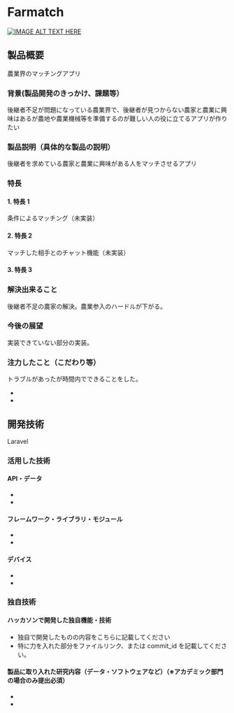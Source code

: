 # Farmatch

[![IMAGE ALT TEXT HERE](https://jphacks.com/wp-content/uploads/2023/07/JPHACKS2023_ogp.png)](https://www.youtube.com/watch?v=yYRQEdfGjEg)

## 製品概要

農業界のマッチングアプリ

### 背景(製品開発のきっかけ、課題等）

後継者不足が問題になっている農業界で、後継者が見つからない農家と農業に興味はあるが農地や農業機械等を準備するのが難しい人の役に立てるアプリが作りたい

### 製品説明（具体的な製品の説明）

後継者を求めている農家と農業に興味がある人をマッチさせるアプリ

### 特長

#### 1. 特長 1

条件によるマッチング（未実装）

#### 2. 特長 2

マッチした相手とのチャット機能（未実装）

#### 3. 特長 3

### 解決出来ること

後継者不足の農家の解決。農業参入のハードルが下がる。

### 今後の展望

実装できていない部分の実装。

### 注力したこと（こだわり等）

トラブルがあったが時間内でできることをした。

-
-

## 開発技術

Laravel

### 活用した技術

#### API・データ

-
-

#### フレームワーク・ライブラリ・モジュール

-
-

#### デバイス

-
-

### 独自技術

#### ハッカソンで開発した独自機能・技術

- 独自で開発したものの内容をこちらに記載してください
- 特に力を入れた部分をファイルリンク、または commit_id を記載してください。

#### 製品に取り入れた研究内容（データ・ソフトウェアなど）（※アカデミック部門の場合のみ提出必須）

-
-
